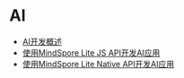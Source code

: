 # AI

- [AI开发概述](ai-overview.md)
- [使用MindSpore Lite JS API开发AI应用](mindspore-guidelines-based-js.md)
- [使用MindSpore Lite Native API开发AI应用](mindspore-guidelines-based-native.md)
